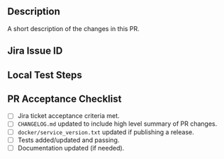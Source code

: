 ## Description

A short description of the changes in this PR.

## Jira Issue ID


## Local Test Steps


## PR Acceptance Checklist

* [ ] Jira ticket acceptance criteria met.
* [ ] `CHANGELOG.md` updated to include high level summary of PR changes.
* [ ] `docker/service_version.txt` updated if publishing a release.
* [ ] Tests added/updated and passing.
* [ ] Documentation updated (if needed).
